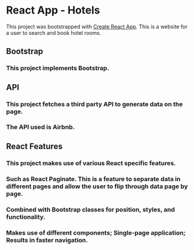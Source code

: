 # React App - Hotels

This project was bootstrapped with [Create React App](https://github.com/facebook/create-react-app).
This is a website for a user to search and book hotel rooms.

## Bootstrap

### This project implements Bootstrap.

## API

### This project fetches a third party API to generate data on the page.
### The API used is Airbnb.

## React Features

### This project makes use of various React specific features.
### Such as React Paginate. This is a feature to separate data in different pages and allow the user to flip through data page by page. 
### Combined with Bootstrap classes for position, styles, and functionality.
### Makes use of different components; Single-page application; Results in faster navigation.
